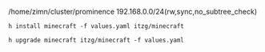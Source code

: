 /home/zimn/cluster/prominence 192.168.0.0/24(rw,sync,no_subtree_check)

`h install minecraft -f values.yaml itzg/minecraft`

`h upgrade minecraft itzg/minecraft -f values.yaml`
